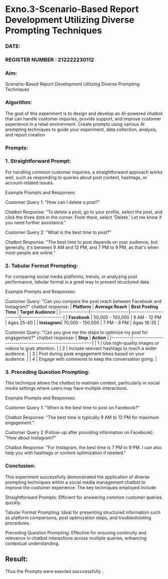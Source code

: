 # Exno.3-Scenario-Based Report Development Utilizing Diverse Prompting Techniques
### DATE:                                                                            
### REGISTER NUMBER : 212222230112

### Aim: 
Scenario-Based Report Development Utilizing Diverse Prompting Techniques

### Algorithm:  
The goal of this experiment is to design and develop an AI-powered chatbot that can handle customer inquiries, provide support, and improve customer experience in a retail environment. Create prompts using various AI prompting techniques to guide your experiment, data collection, analysis, and report creation

### Prompts:
### 1. Straightforward Prompt:
For handling common customer inquiries, a straightforward approach works well, such as responding to queries about post content, hashtags, or account-related issues.

Example Prompts and Responses:

Customer Query 1: "How can I delete a post?"

Chatbot Response: "To delete a post, go to your profile, select the post, and click the three dots in the corner. From there, select 'Delete.' Let me know if you need further assistance."

Customer Query 2: "What is the best time to post?"

Chatbot Response: "The best time to post depends on your audience, but generally, it's between 9 AM and 12 PM, and 7 PM to 9 PM, as that's when most people are online."

### 2. Tabular Format Prompting:
For comparing social media platforms, trends, or analyzing post performance, tabular format is a great way to present structured data.

Example Prompts and Responses:

Customer Query: "Can you compare the post reach between Facebook and Instagram?"
chatbot response:
\| **Platform** | **Average Reach** | **Best Posting Time** | **Target Audience** |
\|--------------|-------------------|-----------------------|---------------------|
\| **Facebook** | 50,000 - 100,000  | 9 AM - 12 PM          | Ages 25-40          |
\| **Instagram**| 70,000 - 150,000  | 7 PM - 9 PM           | Ages 18-35          |


Customer Query: "Can you give me the steps to optimize my post for engagement?"
chatbot response:
\| **Step** | **Action**                                               |
\|----------|----------------------------------------------------------|
\| 1        | Use high-quality images or videos to grab attention.      |
\| 2        | Include relevant hashtags to reach a wider audience.      |
\| 3        | Post during peak engagement times based on your audience. |
\| 4        | Engage with comments to keep the conversation going.      |


### 3. Preceding Question Prompting:
This technique allows the chatbot to maintain context, particularly in social media settings where users may have multiple interactions.

Example Prompts and Responses:

Customer Query 1: "When is the best time to post on Facebook?"

Chatbot Response: "The best time is typically 9 AM to 12 PM for maximum engagement."

Customer Query 2 (Follow-up after providing information on Facebook): "How about Instagram?"

Chatbot Response: "For Instagram, the best time is 7 PM to 9 PM. I can also help you with hashtags or content optimization if needed."
### Conclusion:
This experiment successfully demonstrated the application of diverse prompting techniques within a social media management chatbot to improve the customer experience. The key techniques employed include:

Straightforward Prompts: Efficient for answering common customer queries quickly.

Tabular Format Prompting: Ideal for presenting structured information such as platform comparisons, post optimization steps, and troubleshooting procedures.

Preceding Question Prompting: Effective for ensuring continuity and relevance in chatbot interactions across multiple queries, enhancing contextual understanding.
## Result:
Thus the Prompts were exected succcessfully .

